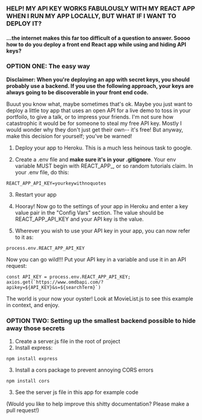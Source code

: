 ### HELP! MY API KEY WORKS FABULOUSLY WITH MY REACT APP WHEN I RUN MY APP LOCALLY, BUT WHAT IF I WANT TO DEPLOY IT?
#### ...the internet makes this far too difficult of a question to answer. Soooo how to do you deploy a front end React app while using and hiding API keys?

### OPTION ONE: The easy way
**Disclaimer: When you're deploying an app with secret keys, you should probably use a backend. If you use the following approach, your keys are always going to be discoverable in your front end code.**

Buuut you know what, maybe sometimes that's ok. Maybe you just want to deploy a little toy app that uses an open API for a live demo to toss in your portfoilo, to give a talk, or to impress your friends. I'm not sure how catastrophic it would be for someone to steal my free API key. Mostly I would wonder why they don't just get their own-- it's free! But anyway, make this decision for yourself; you've be warned! 

1. Deploy your app to Heroku. This is a much less heinous task to google.

2. Create a .env file and **make sure it's in your .gitignore**. Your env variable MUST begin with REACT_APP_, or so random tutorials claim. In your .env file, do this:

``` REACT_APP_API_KEY=yourkeywithnoquotes ```

3. Restart your app

4. Hooray! Now go to the settings of your app in Heroku and enter a key value pair in the "Config Vars" section. The value should be REACT_APP_API_KEY and your API key is the value.

5. Wherever you wish to use your API key in your app, you can now refer to it as:

``` process.env.REACT_APP_API_KEY ```

Now you can go wild!!! Put your API key in a variable and use it in an API request:

```
const API_KEY = process.env.REACT_APP_API_KEY;
axios.get(`https://www.omdbapi.com/?apikey=${API_KEY}&s=${searchTerm}`)
```
The world is your now your oyster! Look at MovieList.js to see this example in context, and enjoy.

### OPTION TWO: Setting up the smallest backend possible to hide away those secrets
1. Create a server.js file in the root of project
2. Install express: 

```npm install express```

3. Install a cors package to prevent annoying CORS errors 

```npm install cors```

3. See the server js file in this app for example code 


(Would you like to help improve this shitty documentation? Please make a pull request!)